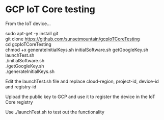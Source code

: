 # GCP IoT Core testing

From the IoT device...

sudo apt-get -y install git<br/>
git clone https://github.com/sunsetmountain/gcpIoTCoreTesting<br/>
cd gcpIoTCoreTesting<br/>
chmod +x generateInitialKeys.sh initialSoftware.sh getGoogleKey.sh launchTest.sh <br/>
./initialSoftware.sh<br/>
./getGoogleKey.sh<br/>
./generateInitialKeys.sh<br/>

Edit the launchTest.sh file and replace cloud-region, project-id, device-id and registry-id

Upload the public key to GCP and use it to register the device in the IoT Core registry

Use ./launchTest.sh to test out the functionality
